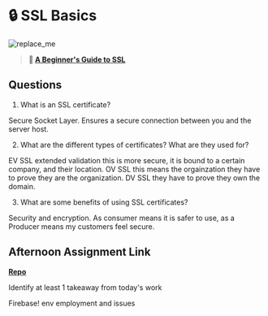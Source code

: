 # 🔒 SSL Basics

![replace_me](https://codeworks.blob.core.windows.net/public/assets/img/illustrations/placeholder.svg)

> **📖 [A Beginner's Guide to SSL](https://codeworksacademy.com/fs-student-guide/resources/wk8-9/07-SSL)**

## Questions

1. What is an SSL certificate?

Secure Socket Layer. Ensures a secure connection between you and the server host. 

2. What are the different types of certificates? What are they used for?

EV SSL extended validation this is more secure, it is bound to a certain company, and their location. OV SSL this means the orgainzation they have to prove they are the organization. DV SSL they have to prove they own the domain. 

3. What are some benefits of using SSL certificates?

Security and encryption. As consumer means it is safer to use, as a Producer means my customers feel secure. 

## Afternoon Assignment Link

**[Repo](https://github.com/JacksonHagen/capstone)**

Identify at least 1 takeaway from today's work
 
 Firebase! env employment and issues